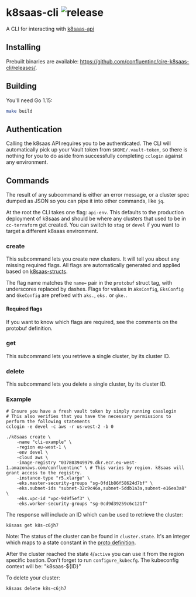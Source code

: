 # k8saas-cli ![release](./release.svg)

A CLI for interacting with [k8saas-api](https://github.com/confluentinc/cire-k8saas-api/)

## Installing

Prebuilt binaries are available: https://github.com/confluentinc/cire-k8saas-cli/releases/.

## Building

You'll need Go 1.15:

```sh
make build
```

## Authentication

Calling the k8saas API requires you to be authenticated. The CLI will
automatically pick up your Vault token from `$HOME/.vault-token`, so there is
nothing for you to do aside from successfully completing `cclogin` against any
environment.

## Commands

The result of any subcommand is either an error message, or a cluster spec
dumped as JSON so you can pipe it into other commands, like `jq`.

At the root the CLI takes one flag: `api-env`. This defaults to the production
deployment of k8saas and should be where any clusters that used to be in
`cc-terraform` get created. You can switch to `stag` or `devel` if you want
to target a different k8saas environment.

### create

This subcommand lets you create new clusters. It will tell you about any
missing required flags. All flags are automatically generated and applied based
on [k8saas-structs](https://github.com/confluentinc/cire-k8saas-structs/blob/master/pkg/grpc/v1/service.proto#L).

The flag name matches the `name=` pair in the `protobuf` struct tag, with
underscores replaced by dashes. Flags for values in `AksConfig`, `EksConfig`
and `GkeConfig` are prefixed with `aks.`, `eks.` or `gke.`.

#### Required flags

If you want to know which flags are required, see the comments on the protobuf
definition.

### get

This subcommand lets you retrieve a single cluster, by its cluster ID.

### delete

This subcommand lets you delete a single cluster, by its cluster ID.

### Example

```shell script
# Ensure you have a fresh vault token by simply running caaslogin
# This also verifies that you have the necessary permissions to perform the following statements
cclogin -e devel -c aws -r us-west-2 -b 0
```

```shell script
./k8saas create \
    -name "cli-example" \
    -region eu-west-1 \
    -env devel \
    -cloud aws \
    -image-registry "037803949979.dkr.ecr.eu-west-1.amazonaws.com/confluentinc" \ # This varies by region. k8saas will grant access to the registry.
    -instance-type "r5.xlarge" \
    -eks.master-security-groups "sg-0fd1b86f58624d7bf" \
    -eks.subnet-ids "subnet-32c9c46a,subnet-5ddb1a3a,subnet-e16ea3a8" \
    -eks.vpc-id "vpc-949f5ef3" \
    -eks.worker-security-groups "sg-0cd9d39259c6c121f" 
```

The response will include an ID which can be used to retrieve the cluster:
```shell script
k8saas get k8s-c6jh7
```

Note: The status of the cluster can be found in `cluster.state`. 
It's an integer which maps to a state constant in the [proto definition](https://github.com/confluentinc/cire-k8saas-structs/blob/master/pkg/grpc/v1/service.proto#L190).

After the cluster reached the state `4`/`active` you can use it from the region specific bastion. Don't forget to run `configure_kubecfg`.
The kubeconfig context will be: "k8saas-${ID}"

To delete your cluster:
```shell script
k8saas delete k8s-c6jh7
```